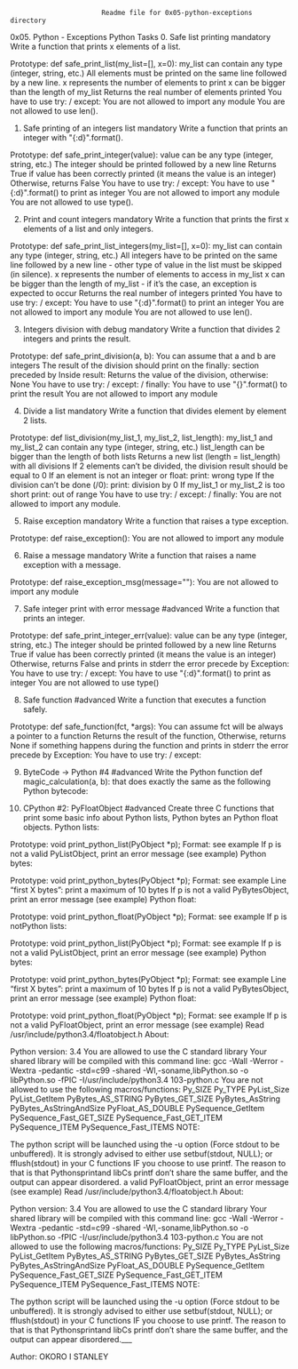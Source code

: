                            Readme file for 0x05-python-exceptions directory


0x05. Python - Exceptions
Python
Tasks
0. Safe list printing mandatory Write a function that prints x elements of a list.

Prototype: def safe_print_list(my_list=[], x=0): my_list can contain any type (integer, string, etc.) All elements must be printed on the same line followed by a new line. x represents the number of elements to print x can be bigger than the length of my_list Returns the real number of elements printed You have to use try: / except: You are not allowed to import any module You are not allowed to use len().

1. Safe printing of an integers list mandatory Write a function that prints an integer with "{:d}".format().

Prototype: def safe_print_integer(value): value can be any type (integer, string, etc.) The integer should be printed followed by a new line Returns True if value has been correctly printed (it means the value is an integer) Otherwise, returns False You have to use try: / except: You have to use "{:d}".format() to print as integer You are not allowed to import any module You are not allowed to use type().

2. Print and count integers mandatory Write a function that prints the first x elements of a list and only integers.

Prototype: def safe_print_list_integers(my_list=[], x=0): my_list can contain any type (integer, string, etc.) All integers have to be printed on the same line followed by a new line - other type of value in the list must be skipped (in silence). x represents the number of elements to access in my_list x can be bigger than the length of my_list - if it’s the case, an exception is expected to occur Returns the real number of integers printed You have to use try: / except: You have to use "{:d}".format() to print an integer You are not allowed to import any module You are not allowed to use len().

3. Integers division with debug mandatory Write a function that divides 2 integers and prints the result.

Prototype: def safe_print_division(a, b): You can assume that a and b are integers The result of the division should print on the finally: section preceded by Inside result: Returns the value of the division, otherwise: None You have to use try: / except: / finally: You have to use "{}".format() to print the result You are not allowed to import any module

4. Divide a list mandatory Write a function that divides element by element 2 lists.

Prototype: def list_division(my_list_1, my_list_2, list_length): my_list_1 and my_list_2 can contain any type (integer, string, etc.) list_length can be bigger than the length of both lists Returns a new list (length = list_length) with all divisions If 2 elements can’t be divided, the division result should be equal to 0 If an element is not an integer or float: print: wrong type If the division can’t be done (/0): print: division by 0 If my_list_1 or my_list_2 is too short print: out of range You have to use try: / except: / finally: You are not allowed to import any module.

5. Raise exception mandatory Write a function that raises a type exception.

Prototype: def raise_exception(): You are not allowed to import any module

6. Raise a message mandatory Write a function that raises a name exception with a message.

Prototype: def raise_exception_msg(message=""): You are not allowed to import any module

7. Safe integer print with error message #advanced Write a function that prints an integer.

Prototype: def safe_print_integer_err(value): value can be any type (integer, string, etc.) The integer should be printed followed by a new line Returns True if value has been correctly printed (it means the value is an integer) Otherwise, returns False and prints in stderr the error precede by Exception: You have to use try: / except: You have to use "{:d}".format() to print as integer You are not allowed to use type()

8. Safe function #advanced Write a function that executes a function safely.

Prototype: def safe_function(fct, *args): You can assume fct will be always a pointer to a function Returns the result of the function, Otherwise, returns None if something happens during the function and prints in stderr the error precede by Exception: You have to use try: / except:

9. ByteCode -> Python #4 #advanced Write the Python function def magic_calculation(a, b): that does exactly the same as the following Python bytecode:

10. CPython #2: PyFloatObject #advanced Create three C functions that print some basic info about Python lists, Python bytes an Python float objects. Python lists:

Prototype: void print_python_list(PyObject *p); Format: see example If p is not a valid PyListObject, print an error message (see example) Python bytes:

Prototype: void print_python_bytes(PyObject *p); Format: see example Line “first X bytes”: print a maximum of 10 bytes If p is not a valid PyBytesObject, print an error message (see example) Python float:

Prototype: void print_python_float(PyObject *p); Format: see example If p is notPython lists:

Prototype: void print_python_list(PyObject *p); Format: see example If p is not a valid PyListObject, print an error message (see example) Python bytes:

Prototype: void print_python_bytes(PyObject *p); Format: see example Line “first X bytes”: print a maximum of 10 bytes If p is not a valid PyBytesObject, print an error message (see example) Python float:

Prototype: void print_python_float(PyObject *p); Format: see example If p is not a valid PyFloatObject, print an error message (see example) Read /usr/include/python3.4/floatobject.h About:

Python version: 3.4 You are allowed to use the C standard library Your shared library will be compiled with this command line: gcc -Wall -Werror -Wextra -pedantic -std=c99 -shared -Wl,-soname,libPython.so -o libPython.so -fPIC -I/usr/include/python3.4 103-python.c You are not allowed to use the following macros/functions: Py_SIZE Py_TYPE PyList_Size PyList_GetItem PyBytes_AS_STRING PyBytes_GET_SIZE PyBytes_AsString PyBytes_AsStringAndSize PyFloat_AS_DOUBLE PySequence_GetItem PySequence_Fast_GET_SIZE PySequence_Fast_GET_ITEM PySequence_ITEM PySequence_Fast_ITEMS NOTE:

The python script will be launched using the -u option (Force stdout to be unbuffered). It is strongly advised to either use setbuf(stdout, NULL); or fflush(stdout) in your C functions IF you choose to use printf. The reason to that is that Pythonsprintand libCs printf don’t share the same buffer, and the output can appear disordered. a valid PyFloatObject, print an error message (see example) Read /usr/include/python3.4/floatobject.h About:

Python version: 3.4 You are allowed to use the C standard library Your shared library will be compiled with this command line: gcc -Wall -Werror -Wextra -pedantic -std=c99 -shared -Wl,-soname,libPython.so -o libPython.so -fPIC -I/usr/include/python3.4 103-python.c You are not allowed to use the following macros/functions: Py_SIZE Py_TYPE PyList_Size PyList_GetItem PyBytes_AS_STRING PyBytes_GET_SIZE PyBytes_AsString PyBytes_AsStringAndSize PyFloat_AS_DOUBLE PySequence_GetItem PySequence_Fast_GET_SIZE PySequence_Fast_GET_ITEM PySequence_ITEM PySequence_Fast_ITEMS NOTE:

The python script will be launched using the -u option (Force stdout to be unbuffered). It is strongly advised to either use setbuf(stdout, NULL); or fflush(stdout) in your C functions IF you choose to use printf. The reason to that is that Pythonsprintand libCs printf don’t share the same buffer, and the output can appear disordered.___

Author:
OKORO I STANLEY

